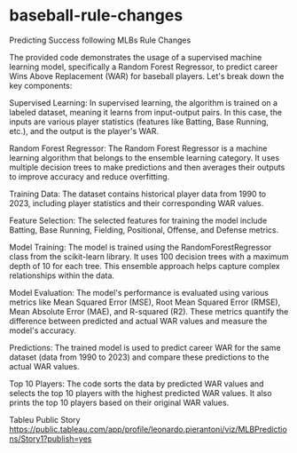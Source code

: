 # baseball-rule-changes
Predicting Success following MLBs Rule Changes 

The provided code demonstrates the usage of a supervised machine learning model, specifically a Random Forest Regressor, to predict career Wins Above Replacement (WAR) for baseball players. Let's break down the key components:

Supervised Learning: In supervised learning, the algorithm is trained on a labeled dataset, meaning it learns from input-output pairs. In this case, the inputs are various player statistics (features like Batting, Base Running, etc.), and the output is the player's WAR.

Random Forest Regressor: The Random Forest Regressor is a machine learning algorithm that belongs to the ensemble learning category. It uses multiple decision trees to make predictions and then averages their outputs to improve accuracy and reduce overfitting.

Training Data: The dataset contains historical player data from 1990 to 2023, including player statistics and their corresponding WAR values.

Feature Selection: The selected features for training the model include Batting, Base Running, Fielding, Positional, Offense, and Defense metrics.

Model Training: The model is trained using the RandomForestRegressor class from the scikit-learn library. It uses 100 decision trees with a maximum depth of 10 for each tree. This ensemble approach helps capture complex relationships within the data.

Model Evaluation: The model's performance is evaluated using various metrics like Mean Squared Error (MSE), Root Mean Squared Error (RMSE), Mean Absolute Error (MAE), and R-squared (R2). These metrics quantify the difference between predicted and actual WAR values and measure the model's accuracy.

Predictions: The trained model is used to predict career WAR for the same dataset (data from 1990 to 2023) and compare these predictions to the actual WAR values.

Top 10 Players: The code sorts the data by predicted WAR values and selects the top 10 players with the highest predicted WAR values. It also prints the top 10 players based on their original WAR values.

Tableu Public Story
https://public.tableau.com/app/profile/leonardo.pierantoni/viz/MLBPredictions/Story1?publish=yes